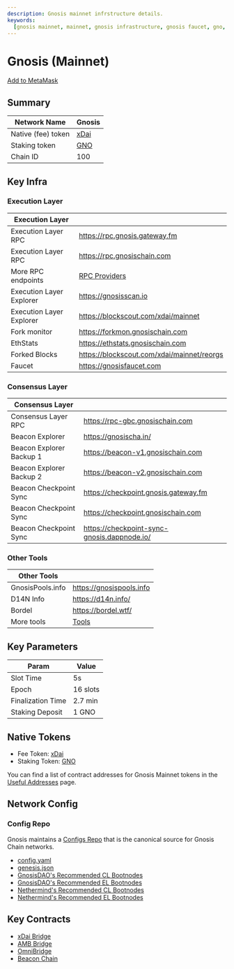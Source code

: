 ```yaml
---
description: Gnosis mainnet infrstructure details.
keywords:
  [gnosis mainnet, mainnet, gnosis infrastructure, gnosis faucet, gno, xdai]
---
```


# Gnosis (Mainnet)

[Add to MetaMask](https://shanejonas.github.io/metamask-link/deep?method=wallet_addEthereumChain&params[0][chainId]=0x64&params[0][chainName]=Gnosis&params[0][rpcUrls][0]=https://rpc.gnosischain.com&params[0][nativeCurrency][name]=xDAI&params[0][nativeCurrency][symbol]=XDAI&params[0][nativeCurrency][decimals]=18&params[0][blockExplorerUrls][0]=https://gnosisscan.io)

## Summary

| Network Name       | Gnosis                    |
| ------------------ | ------------------------- |
| Native (fee) token | [xDai](/about/tokens/xdai.md) |
| Staking token      | [GNO](/about/tokens/gno.md)   |
| Chain ID           | 100                       |

## Key Infra

### Execution Layer

| Execution Layer          |                                             |
| ------------------------ | ------------------------------------------- |
| Execution Layer RPC      | https://rpc.gnosis.gateway.fm               |
| Execution Layer RPC      | https://rpc.gnosischain.com                 |
| More RPC endpoints       | [RPC Providers](../../tools/RPC%20Providers/README.md) |
| Execution Layer Explorer | https://gnosisscan.io                       |
| Execution Layer Explorer | https://blockscout.com/xdai/mainnet         |
| Fork monitor             | https://forkmon.gnosischain.com             |
| EthStats                 | https://ethstats.gnosischain.com            |
| Forked Blocks            | https://blockscout.com/xdai/mainnet/reorgs  |
| Faucet                   | https://gnosisfaucet.com                    |

### Consensus Layer

| Consensus Layer          |                                             |
| ------------------------ | ------------------------------------------- |
| Consensus Layer RPC      | https://rpc-gbc.gnosischain.com             |
| Beacon Explorer          | https://gnosischa.in/                       |
| Beacon Explorer Backup 1 | https://beacon-v1.gnosischain.com           |
| Beacon Explorer Backup 2 | https://beacon-v2.gnosischain.com           |
| Beacon Checkpoint Sync   | https://checkpoint.gnosis.gateway.fm        |
| Beacon Checkpoint Sync   | https://checkpoint.gnosischain.com          |
| Beacon Checkpoint Sync   | https://checkpoint-sync-gnosis.dappnode.io/ |

### Other Tools

| Other Tools      |                                |
| ---------------- | ------------------------------ |
| GnosisPools.info | https://gnosispools.info       |
| D14N Info        | https://d14n.info/             |
| Bordel           | https://bordel.wtf/            |
| More tools       | [Tools](../../tools/README.md) |

## Key Parameters

| Param             | Value    |
| ----------------- | -------- |
| Slot Time         | 5s       |
| Epoch             | 16 slots |
| Finalization Time | 2.7 min  |
| Staking Deposit   | 1 GNO    |

## Native Tokens

- Fee Token: [xDai](/about/tokens/xdai)
- Staking Token: [GNO](/about/tokens/gno)

You can find a list of contract addresses for Gnosis Mainnet tokens in the [Useful Addresses](/developers/Usefulcontracts) page.

## Network Config

### Config Repo

Gnosis maintains a [Configs Repo](https://github.com/gnosischain/configs/) that is the canonical source for Gnosis Chain networks.

- [config.yaml](https://github.com/gnosischain/configs/blob/main/mainnet/config.yaml)
- [genesis.json](https://github.com/gnosischain/configs/blob/main/mainnet/genesis.json)
- [GnosisDAO's Recommended CL Bootnodes](https://github.com/gnosischain/configs/blob/main/mainnet/bootnodes.yaml)
- [GnosisDAO's Recommended EL Bootnodes](https://github.com/gnosischain/configs/blob/main/mainnet/bootnodes_execution.yaml)
- [Nethermind's Recommended CL Bootnodes](https://github.com/NethermindEth/ansible-deployments/blob/main/poa_networks/gnosis/inventory/data/bootnodes-beacon.json)
- [Nethermind's Recommended EL Bootnodes](https://github.com/NethermindEth/ansible-deployments/blob/main/poa_networks/gnosis/inventory/data/bootnodes-execution.json)

## Key Contracts

- [xDai Bridge](../../bridges/About%20Token%20Bridges/xdai-bridge#key-contracts)
- [AMB Bridge](../../bridges/About%20Token%20Bridges/amb-bridge#key-contracts)
- [OmniBridge](../../bridges/About%20Token%20Bridges/omnibridge#key-contracts)
- [Beacon Chain](/about/specs/gbc/README.md)
